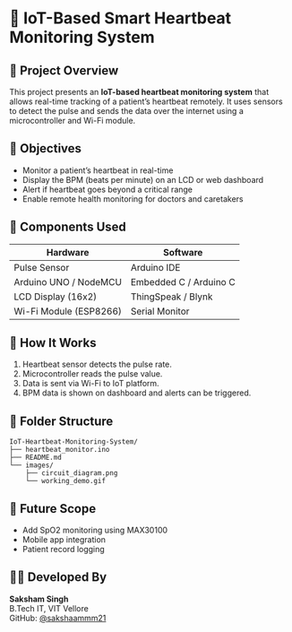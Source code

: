 # 💓 IoT-Based Smart Heartbeat Monitoring System

## 📘 Project Overview
This project presents an **IoT-based heartbeat monitoring system** that allows real-time tracking of a patient’s heartbeat remotely. It uses sensors to detect the pulse and sends the data over the internet using a microcontroller and Wi-Fi module.

## 🎯 Objectives
- Monitor a patient’s heartbeat in real-time
- Display the BPM (beats per minute) on an LCD or web dashboard
- Alert if heartbeat goes beyond a critical range
- Enable remote health monitoring for doctors and caretakers

## 🔧 Components Used
| Hardware               | Software              |
|------------------------|-----------------------|
| Pulse Sensor           | Arduino IDE           |
| Arduino UNO / NodeMCU  | Embedded C / Arduino C|
| LCD Display (16x2)     | ThingSpeak / Blynk    |
| Wi-Fi Module (ESP8266) | Serial Monitor        |

## 🧠 How It Works
1. Heartbeat sensor detects the pulse rate.
2. Microcontroller reads the pulse value.
3. Data is sent via Wi-Fi to IoT platform.
4. BPM data is shown on dashboard and alerts can be triggered.

## 📁 Folder Structure
```
IoT-Heartbeat-Monitoring-System/
├── heartbeat_monitor.ino
├── README.md
└── images/
    ├── circuit_diagram.png
    └── working_demo.gif
```

## 📎 Future Scope
- Add SpO2 monitoring using MAX30100
- Mobile app integration
- Patient record logging

## 👨‍💻 Developed By
**Saksham Singh**  
B.Tech IT, VIT Vellore  
GitHub: [@sakshaammm21](https://github.com/your-username)
